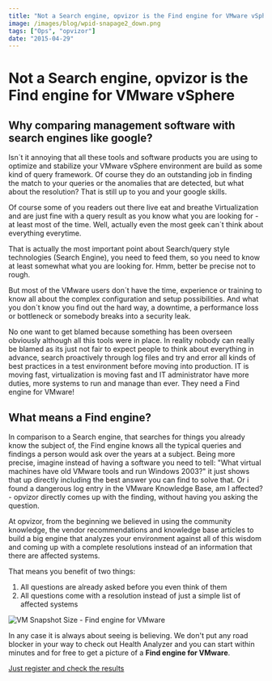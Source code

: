 ```yaml
---
title: "Not a Search engine, opvizor is the Find engine for VMware vSphere"
image: /images/blog/wpid-snapage2_down.png
tags: ["Ops", "opvizor"]
date: "2015-04-29"
---
```


# Not a Search engine, opvizor is the Find engine for VMware vSphere

## Why comparing management software with search engines like google?

Isn´t it annoying that all these tools and software products you are using to optimize and stabilize your VMware vSphere environment are build as some kind of query framework. Of course they do an outstanding job in finding the match to your queries or the anomalies that are detected, but what about the resolution? That is still up to you and your google skills.

Of course some of you readers out there live eat and breathe Virtualization and are just fine with a query result as you know what you are looking for - at least most of the time. Well, actually even the most geek can´t think about everything everytime.

That is actually the most important point about Search/query style technologies (Search Engine), you need to feed them, so you need to know at least somewhat what you are looking for. Hmm, better be precise not to rough.

But most of the VMware users don´t have the time, experience or training to know all about the complex configuration and setup possibilities. And what you don´t know you find out the hard way, a downtime, a performance loss or bottleneck or somebody breaks into a security leak.

No one want to get blamed because something has been overseen obviously although all this tools were in place. In reality nobody can really be blamed as its just not fair to expect people to think about everything in advance, search proactively through log files and try and error all kinds of best practices in a test environment before moving into production. IT is moving fast, virtualization is moving fast and IT administrator have more duties, more systems to run and manage than ever. They need a Find engine for VMware!

## What means a Find engine?

In comparison to a Search engine, that searches for things you already know the subject of, the Find engine knows all the typical queries and findings a person would ask over the years at a subject. Being more precise, imagine instead of having a software you need to tell: "What virtual machines have old VMware tools and run Windows 2003?" it just shows that up directly including the best answer you can find to solve that. Or i found a dangerous log entry in the VMware Knowledge Base, am I affected? - opvizor directly comes up with the finding, without having you asking the question.

At opvizor, from the beginning we believed in using the community knowledge, the vendor recommendations and knowledge base articles to build a big engine that analyzes your environment against all of this wisdom and coming up with a complete resolutions instead of an information that there are affected systems.

That means you benefit of two things:

1. All questions are already asked before you even think of them
2. All questions come with a resolution instead of just a simple list of affected systems

![VM Snapshot Size - Find engine for VMware](/images/blog/wpid-snapage2_down.png)

In any case it is always about seeing is believing. We don't put any road blocker in your way to check out Health Analyzer and you can start within minutes and for free to get a picture of a **Find engine for VMware**.

[Just register and check the results](https://www.opvizor.com/register/ "Just register and check the results")
